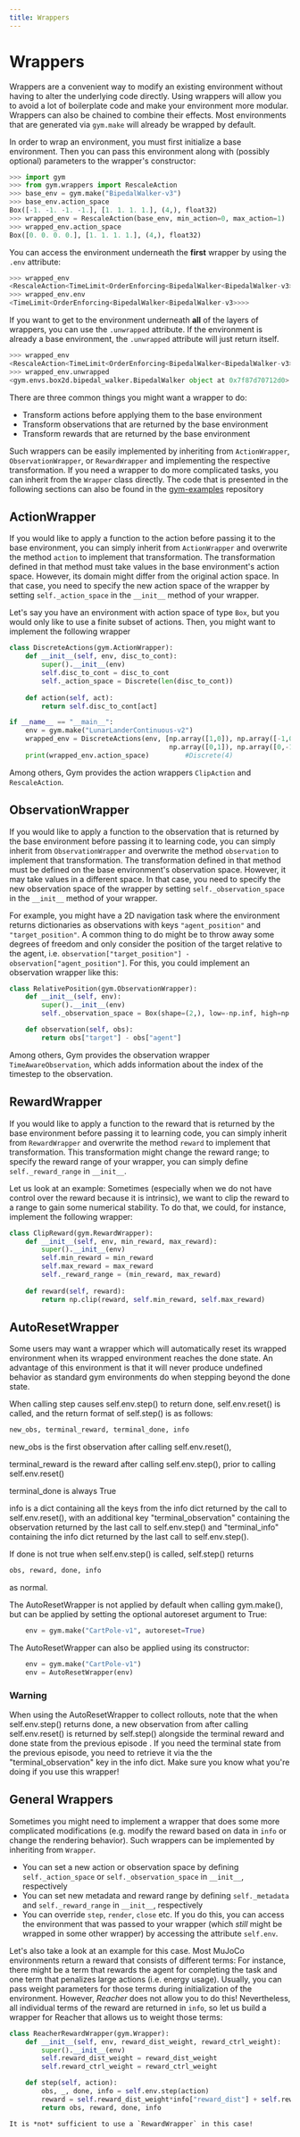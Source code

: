 ```yaml
---
title: Wrappers
---
```


# Wrappers

Wrappers are a convenient way to modify an existing environment without having to alter the underlying code directly.
Using wrappers will allow you to avoid a lot of boilerplate code and make your environment more modular. Wrappers can 
also be chained to combine their effects. Most environments that are generated via `gym.make` will already be wrapped by default.

In order to wrap an environment, you must first initialize a base environment. Then you can pass this environment along
with (possibly optional) parameters to the wrapper's constructor:
```python
>>> import gym
>>> from gym.wrappers import RescaleAction
>>> base_env = gym.make("BipedalWalker-v3")
>>> base_env.action_space
Box([-1. -1. -1. -1.], [1. 1. 1. 1.], (4,), float32)
>>> wrapped_env = RescaleAction(base_env, min_action=0, max_action=1)
>>> wrapped_env.action_space
Box([0. 0. 0. 0.], [1. 1. 1. 1.], (4,), float32)
```
You can access the environment underneath the **first** wrapper by using
the `.env` attribute:

```python
>>> wrapped_env
<RescaleAction<TimeLimit<OrderEnforcing<BipedalWalker<BipedalWalker-v3>>>>>
>>> wrapped_env.env
<TimeLimit<OrderEnforcing<BipedalWalker<BipedalWalker-v3>>>>
```

If you want to get to the environment underneath **all** of the layers of wrappers, 
you can use the `.unwrapped` attribute. 
If the environment is already a base environment, the `.unwrapped` attribute will just return itself.

```python
>>> wrapped_env
<RescaleAction<TimeLimit<OrderEnforcing<BipedalWalker<BipedalWalker-v3>>>>>
>>> wrapped_env.unwrapped
<gym.envs.box2d.bipedal_walker.BipedalWalker object at 0x7f87d70712d0>
```

There are three common things you might want a wrapper to do:

- Transform actions before applying them to the base environment
- Transform observations that are returned by the base environment
- Transform rewards that are returned by the base environment

Such wrappers can be easily implemented by inheriting from `ActionWrapper`, `ObservationWrapper`, or `RewardWrapper` and implementing the
respective transformation. If you need a wrapper to do more complicated tasks, you can inherit from the `Wrapper` class directly.
The code that is presented in the following sections can also be found in 
the [gym-examples](https://github.com/Farama-Foundation/gym-examples) repository

## ActionWrapper
If you would like to apply a function to the action before passing it to the base environment,
you can simply inherit from `ActionWrapper` and overwrite the method `action` to implement that transformation.
The transformation defined in that method must take values in the base environment's action space.
However, its domain might differ from the original action space. In that case, you need to specify the new
action space of the wrapper by setting `self._action_space` in the `__init__` method of your wrapper.

Let's say you have an environment with action space of type `Box`, but you would
only like to use a finite subset of actions. Then, you might want to implement the following wrapper

```python
class DiscreteActions(gym.ActionWrapper):
    def __init__(self, env, disc_to_cont):
        super().__init__(env)
        self.disc_to_cont = disc_to_cont
        self._action_space = Discrete(len(disc_to_cont))
    
    def action(self, act):
        return self.disc_to_cont[act]

if __name__ == "__main__":
    env = gym.make("LunarLanderContinuous-v2")
    wrapped_env = DiscreteActions(env, [np.array([1,0]), np.array([-1,0]),
                                        np.array([0,1]), np.array([0,-1])])
    print(wrapped_env.action_space)         #Discrete(4)
```

Among others, Gym provides the action wrappers `ClipAction` and `RescaleAction`.

## ObservationWrapper
If you would like to apply a function to the observation that is returned by the base environment before passing
it to learning code, you can simply inherit from `ObservationWrapper` and overwrite the method `observation` to 
implement that transformation. The transformation defined in that method must be defined on the base environment's
observation space. However, it may take values in a different space. In that case, you need to specify the new
observation space of the wrapper by setting `self._observation_space` in the `__init__` method of your wrapper.

For example, you might have a 2D navigation task where the environment returns dictionaries as observations with keys `"agent_position"`
and `"target_position"`. A common thing to do might be to throw away some degrees of freedom and only consider
the position of the target relative to the agent, i.e. `observation["target_position"] - observation["agent_position"]`. 
For this, you could implement an observation wrapper like this:

```python
class RelativePosition(gym.ObservationWrapper):
    def __init__(self, env):
        super().__init__(env)
        self._observation_space = Box(shape=(2,), low=-np.inf, high=np.inf)

    def observation(self, obs):
        return obs["target"] - obs["agent"]
```

Among others, Gym provides the observation wrapper `TimeAwareObservation`, which adds information about the index of the timestep 
to the observation.

## RewardWrapper
If you would like to apply a function to the reward that is returned by the base environment before passing
it to learning code, you can simply inherit from `RewardWrapper` and overwrite the method `reward` to 
implement that transformation. This transformation might change the reward range; to specify the reward range of 
your wrapper, you can simply define `self._reward_range` in `__init__`.

Let us look at an example: Sometimes (especially when we do not have control over the reward because it is intrinsic), we want to clip the reward
to a range to gain some numerical stability. To do that, we could, for instance, implement the following wrapper:

```python
class ClipReward(gym.RewardWrapper):
    def __init__(self, env, min_reward, max_reward):
        super().__init__(env)
        self.min_reward = min_reward
        self.max_reward = max_reward
        self._reward_range = (min_reward, max_reward)
    
    def reward(self, reward):
        return np.clip(reward, self.min_reward, self.max_reward)
```

## AutoResetWrapper

Some users may want a wrapper which will automatically reset its wrapped environment when its wrapped environment reaches the done state. An advantage of this environment is that it will never produce undefined behavior as standard gym environments do when stepping beyond the done state. 

When calling step causes self.env.step() to return done,
self.env.reset() is called,
and the return format of self.step() is as follows:

```python
new_obs, terminal_reward, terminal_done, info
```

new_obs is the first observation after calling self.env.reset(),

terminal_reward is the reward after calling self.env.step(),
prior to calling self.env.reset()

terminal_done is always True

info is a dict containing all the keys from the info dict returned by
the call to self.env.reset(), with an additional key "terminal_observation"
containing the observation returned by the last call to self.env.step()
and "terminal_info" containing the info dict returned by the last call
to self.env.step().

If done is not true when self.env.step() is called, self.step() returns

```python
obs, reward, done, info
```
as normal.


The AutoResetWrapper is not applied by default when calling gym.make(), but can be applied by setting the optional autoreset argument to True:

```python
    env = gym.make("CartPole-v1", autoreset=True)
```

The AutoResetWrapper can also be applied using its constructor:
```python
    env = gym.make("CartPole-v1")
    env = AutoResetWrapper(env)
```


### Warning
When using the  AutoResetWrapper to collect rollouts, note
that the when self.env.step() returns done, a
new observation from after calling self.env.reset() is returned
by self.step() alongside the terminal reward and done state from the
previous episode . If you need the terminal state from the previous
episode, you need to retrieve it via the the "terminal_observation" key
in the info dict. Make sure you know what you're doing if you
use this wrapper!



## General Wrappers

Sometimes you might need to implement a wrapper that does some more complicated modifications (e.g. modify the
reward based on data in `info` or change the rendering behavior). 
Such wrappers can be implemented by inheriting from `Wrapper`. 

- You can set a new action or observation space by defining `self._action_space` or `self._observation_space` in `__init__`, respectively
- You can set new metadata and reward range by defining `self._metadata` and `self._reward_range` in `__init__`, respectively
- You can override `step`, `render`, `close` etc. If you do this, you can access the environment that was passed
to your wrapper (which *still* might be wrapped in some other wrapper) by accessing the attribute `self.env`.

Let's also take a look at an example for this case. Most MuJoCo environments return a reward that consists
of different terms: For instance, there might be a term that rewards the agent for completing the task and one term that
penalizes large actions (i.e. energy usage). Usually, you can pass weight parameters for those terms during
initialization of the environment. However, *Reacher* does not allow you to do this! Nevertheless, all individual terms
of the reward are returned in `info`, so let us build a wrapper for Reacher that allows us to weight those terms:

```python
class ReacherRewardWrapper(gym.Wrapper):
    def __init__(self, env, reward_dist_weight, reward_ctrl_weight):
        super().__init__(env)
        self.reward_dist_weight = reward_dist_weight
        self.reward_ctrl_weight = reward_ctrl_weight

    def step(self, action):
        obs, _, done, info = self.env.step(action)
        reward = self.reward_dist_weight*info["reward_dist"] + self.reward_ctrl_weight*info["reward_ctrl"]
        return obs, reward, done, info
```

```{note}
It is *not* sufficient to use a `RewardWrapper` in this case!
```